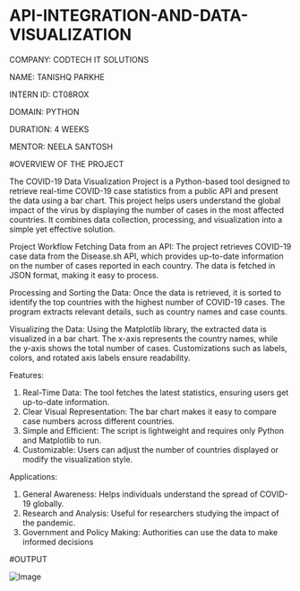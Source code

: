 # API-INTEGRATION-AND-DATA-VISUALIZATION

COMPANY: CODTECH IT SOLUTIONS

NAME: TANISHQ PARKHE

INTERN ID: CT08ROX

DOMAIN: PYTHON

DURATION: 4 WEEKS

MENTOR: NEELA SANTOSH

#OVERVIEW OF THE PROJECT

The COVID-19 Data Visualization Project is a Python-based tool designed to retrieve real-time COVID-19 case statistics from a public API and present the data using a bar chart. This project helps users understand the global impact of the virus by displaying the number of cases in the most affected countries. It combines data collection, processing, and visualization into a simple yet effective solution.

Project Workflow
Fetching Data from an API:
The project retrieves COVID-19 case data from the Disease.sh API, which provides up-to-date information on the number of cases reported in each country. The data is fetched in JSON format, making it easy to process.

Processing and Sorting the Data:
Once the data is retrieved, it is sorted to identify the top countries with the highest number of COVID-19 cases. The program extracts relevant details, such as country names and case counts.

Visualizing the Data:
Using the Matplotlib library, the extracted data is visualized in a bar chart. The x-axis represents the country names, while the y-axis shows the total number of cases. Customizations such as labels, colors, and rotated axis labels ensure readability.

Features:

1. Real-Time Data: The tool fetches the latest statistics, ensuring users get up-to-date information.
2. Clear Visual Representation: The bar chart makes it easy to compare case numbers across different countries.
3. Simple and Efficient: The script is lightweight and requires only Python and Matplotlib to run.
4. Customizable: Users can adjust the number of countries displayed or modify the visualization style.

Applications:

1. General Awareness: Helps individuals understand the spread of COVID-19 globally.
2. Research and Analysis: Useful for researchers studying the impact of the pandemic.
3. Government and Policy Making: Authorities can use the data to make informed decisions

#OUTPUT

![Image](https://github.com/user-attachments/assets/a64061ee-3ee8-4f60-b7cf-161899bfd41a)
